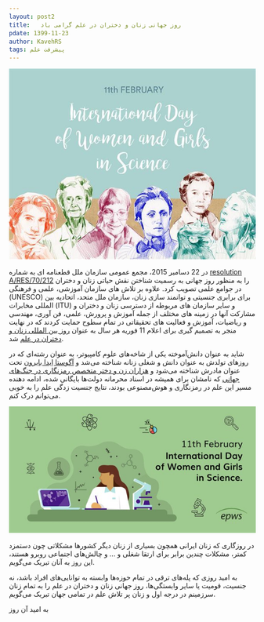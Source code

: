 ```yaml
---
layout: post2
title:   روز جهانی زنان و دختران در علم گرامی باد
pdate: 1399-11-23
author: KavehRS
tags: پیشرفت علم
---
```


![International Day of Women and Girls in Science](/assets/images/11feb-02.jpg)


در 22 دسامبر 2015، مجمع عمومی سازمان ملل قطعنامه ای به شماره [resolution A/RES/70/212](http://undocs.org/A/RES/70/212) را به منظور روز جهانی به رسمیت شناختن نقش حیاتی زنان و دختران در جوامع علمی تصویب کرد. علاوه بر تلاش های سازمان آموزشی، علمی و فرهنگی (UNESCO) برای برابری جنسیتی و توانمند سازی زنان، سازمان ملل متحد، اتحادیه بین المللی مخابرات (ITU) و سایر سازمان های مربوطه از دسترسی زنان و دختران و مشارکت آنها در زمینه های مختلف از جمله آموزش و پرورش، علمی، فن آوری، مهندسی و ریاضیات، آموزش و فعالیت های تحقیقاتی در تمام سطوح حمایت کردند که در نهایت منجر به تصمیم گیری برای اعلام 11 فوریه هر سال به عنوان [روز بین المللی زنان و دختران در علم]( https://www.un.org/en/observances/women-and-girls-in-science-day/)  شد.

شاید به عنوان دانش‌آموخته یکی از شاخه‌های علوم کامپیوتر، به عنوان رشته‌ای که در روز‌های تولدش به عنوان دانش و شغلی زنانه شناخته می‌شد و  [آگوستا اِیدا بایرون](https://blogs.bodleian.ox.ac.uk/adalovelace/2015/10/14/only-known-photographs-of-ada-lovelace-in-bodleian-display/) تحت عنوان مادرش شناخته می‌شود و  [هزاران زن و دختر متخصص رمزنگاری در جنگ‌های جهانی](https://www.womenintech.co.uk/the-history-of-women-in-tech#:~:text=One%20of%20these%20women%20was,Symposium%20on%20Digital%20Computing%20Machines.) که نامشان برای همیشه در اسناد محرمانه دولت‌ها بایگانی شده، ادامه دهنده مسیر این علم در رمزنگاری و هوش‌مصنوعی بودند، نتایج جنسیت زدگی علم را به خوبی می‌توانم درک کنم.




![International Day of Women and Girls in Science](/assets/images/11feb-01.jpg)


در روزگاری که زنان ایرانی همچون بسیاری از زنان دیگر کشور‌ها مشکلاتی چون دستمزد کمتر، مشکلات چندین برابر برای ارتقا شغلی و ... و چالش‌های اجتماعی روبرو هستند، .این روز به آنان تبریک می‌گویم

به امید روزی که پله‌های ترقی در تمام حوزه‌ها وابسته به توانایی‌های افراد باشد، نه جنسیت، قومیت یا سایر وابستگی‌ها، روز جهانی زنان و دختران در علم را به تمام زنان سرزمینم در درجه اول و زنان پر تلاش علم در تمامی جهان تبریک می‌گویم.

به امید آن روز
